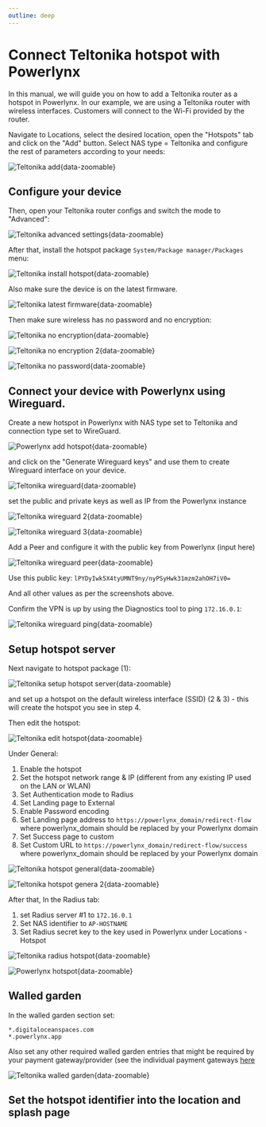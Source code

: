 ```yaml
---
outline: deep
---
```


# Connect Teltonika hotspot with Powerlynx

In this manual, we will guide you on how to add a Teltonika router as a hotspot in Powerlynx.
In our example, we are using a Teltonika router with wireless interfaces. Customers will connect to the Wi-Fi provided by the router.

Navigate to Locations, select the desired location, open the "Hotspots" tab and click on the "Add" button. Select NAS type = Teltonika and configure the rest of parameters according to your needs:

![Teltonika add](images/add_teltonika.png){data-zoomable}

## Configure your device

Then, open your Teltonika router configs and switch the mode to "Advanced":

![Teltonika advanced settings](images/teltonika_advanced_settings.png){data-zoomable}

After that, install the hotspot package `System/Package manager/Packages` menu:

![Teltonika install hotspot](images/teltonika_install_hotspot.png){data-zoomable}

Also make sure the device is on the latest firmware.

![Teltonika latest firmware](images/teltonika_latest_os.png){data-zoomable}

Then make sure wireless has no password and no encryption:

![Teltonika no encryption](images/teltonika_no_encryption.png){data-zoomable}

![Teltonika no encryption 2](images/teltonik_no_encryption_2.png){data-zoomable}

![Teltonika no password](images/teltonika_no_password.png){data-zoomable}

## Connect your device with Powerlynx using Wireguard. 

Create a new hotspot in Powerlynx with NAS type set to Teltonika and connection type set to WireGuard.

![Powerlynx add hotspot](images/add_hotspot_teltonika.png){data-zoomable}

and click on the "Generate Wireguard keys" and use them to create Wireguard interface on your device.

![Teltonika wireguard](images/teltonika_add_wireguard.png){data-zoomable}

set the public and private keys as well as IP from the Powerlynx instance

![Teltonika wireguard 2](images/teltonika_add_wireguard_2.png){data-zoomable}

![Teltonika wireguard 3](images/teltonika_add_wireguard_3.png){data-zoomable}

Add a Peer and configure it with the public key from Powerlynx (input here)

![Teltonika wireguard peer](images/teltonika_wireguard_peer.png){data-zoomable}

Use this public key: `lPYDyIwk5X4tyUMNT9ny/nyPSyHwk31mzm2ahOH7iV0=`

And all other values as per the screenshots above.

Confirm the VPN is up by using the Diagnostics tool to ping `172.16.0.1`:

![Teltonika wireguard ping](images/teltonika_ping.png){data-zoomable}

## Setup hotspot server

Next navigate to hotspot package (1):

![Teltonika setup hotspot server](images/teltonika_setup_hotspot.png){data-zoomable}

and set up a hotspot on the default wireless interface (SSID) (2 & 3) - this will create the hotspot you see in step 4.

Then edit the hotspot:

![Teltonika edit hotspot](images/teltonika_edit_hotspot.png){data-zoomable}

Under General:

1. Enable the hotspot
2. Set the hotspot network range & IP (different from any existing IP used on the LAN or WLAN)
3. Set Authentication mode to Radius
4. Set Landing page to External
5. Enable Password encoding
6. Set Landing page address to `https://powerlynx_domain/redirect-flow` where powerlynx_domain should be replaced by your Powerlynx domain
7. Set Success page to custom
8. Set Custom URL to `https://powerlynx_domain/redirect-flow/success` where powerlynx_domain should be replaced by your Powerlynx domain

![Teltonika hotspot general](images/teltonika_hotspot_general.png){data-zoomable}

![Teltonika hotspot genera 2](images/teltonika_general_2.png){data-zoomable}

After that, In the Radius tab:

1. set Radius server #1 to `172.16.0.1`
2. Set NAS identifier to `AP-HOSTNAME`
3. Set Radius secret key to the key used in Powerlynx under Locations - Hotspot

![Teltonika radius hotspot](images/teltonika_radius_2.png){data-zoomable}

![Powerlynx hotspot](images/powerlynx_hotspot.png){data-zoomable}

## Walled garden

In the walled garden section set: 

```
*.digitaloceanspaces.com 
*.powerlynx.app
```

Also set any other required walled garden entries that might be required by your payment gateway/provider (see the individual payment gateways [here](https://docs.powerlynx.app/finance/main.html)

![Teltonika walled garden](images/teltonika_walled_garden.png){data-zoomable}

## Set the hotspot identifier into the location and splash page

